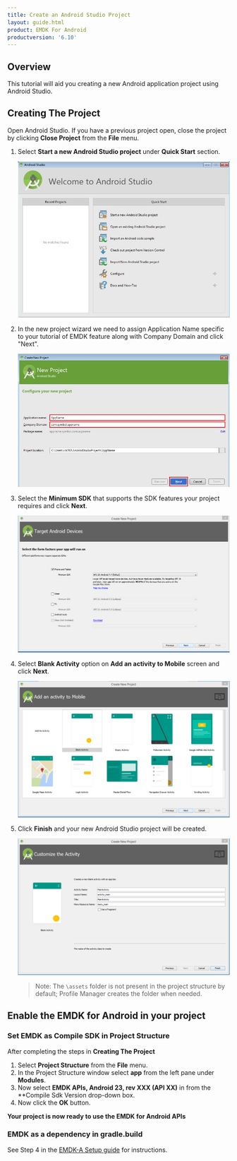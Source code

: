 ```yaml
---
title: Create an Android Studio Project
layout: guide.html
product: EMDK For Android
productversion: '6.10'
---
```

## Overview

This tutorial will aid you creating a new Android application project using Android Studio.


## Creating The Project

Open Android Studio. If you have a previous project open, close the project by clicking **Close Project** from the **File** menu.

1. Select **Start a new Android Studio project** under **Quick Start** section.

	![img](../../images/CreatingProjectAndroidStudioImages/fresh_launch.jpg)

2. In the new project wizard we need to assign Application Name specific to your tutorial of EMDK feature along with Company Domain and click "Next".

	![img](../../images/CreatingProjectAndroidStudioImages/app_name.jpg)


3. Select the **Minimum SDK** that supports the SDK features your project requires and click **Next**.

	![img](../../images/CreatingProjectAndroidStudioImages/as_select_min_sdk.png)

4. Select **Blank Activity** option on **Add an activity to Mobile** screen and click **Next**.

	![img](../../images/CreatingProjectAndroidStudioImages/as_select_blank_activity.png)

5. Click **Finish** and your new Android Studio project will be created.

	![img](../../images/CreatingProjectAndroidStudioImages/as_new_project_wizard_finish.png)


	>Note: The `\assets` folder is not present in the project structure by default; Profile Manager creates the folder when needed.


## Enable the EMDK for Android in your project

### Set EMDK as Compile SDK in Project Structure

After completing the steps in **Creating The Project**

1. Select **Project Structure** from the **File** menu.
2. In the Project Structure window select **app** from the left pane under **Modules**.
3. Now select **EMDK APIs, Android 23, rev XXX (API XX)** in from the **Compile Sdk Version drop-down box.
4. Now click the **OK** button.

**Your project is now ready to use the EMDK for Android APIs**

###  EMDK as a dependency in gradle.build

See Step 4 in the [EMDK-A Setup guide](../../guide/setup) for instructions.


<!-- 
Use this method to make use of the EMDK APIs in a project where the Compile SDK set above an Android API level that the EMDK currently has an Addon for.

After completing the steps in **Creating The Project**

1. In the project folder viewer, open the **build.gradle** file for the **app** module.
2. Add the following to the dependencies section

    **Windows**

		:::
		dependencies {
		provided fileTree(include: ['com.symbol.emdk.jar'], dir: 'C:\\Users\\<YOUR USER NAME>\\AppData\\Local\\Android\\sdk\\add-ons\\addon-symbol_emdk-symbol-19\\libs')
		compile fileTree(exclude: ['com.symbol.emdk.jar'], dir: 'libs')

    **Mac**

		:::
		dependencies {
		provided fileTree(include: ['com.symbol.emdk.jar'], dir: '/Users/<YOUR USERNAME/Library/Android/sdk/add-ons/addon-symbol_emdk-symbol-19/libs')
		compile fileTree(exclude: ['com.symbol.emdk.jar'], dir: 'libs')


3. Now rebuild your project by selecting **Make Project** from the **Build** menu.

**Your project is now ready to use the EMDK for Android APIs**

 -->














